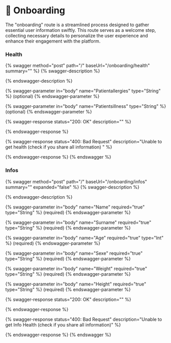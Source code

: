 # 📃 Onboarding

The "onboarding" route is a streamlined process designed to gather essential user information swiftly. This route serves as a welcome step, collecting necessary details to personalize the user experience and enhance their engagement with the platform.





### Health

{% swagger method="post" path="/" baseUrl="/onboarding/health" summary="" %}
{% swagger-description %}

{% endswagger-description %}

{% swagger-parameter in="body" name="Patientallergies" type="String" %}
(optional)
{% endswagger-parameter %}

{% swagger-parameter in="body" name="Patientsillness" type="String" %}
(optional)
{% endswagger-parameter %}

{% swagger-response status="200: OK" description="" %}

{% endswagger-response %}

{% swagger-response status="400: Bad Request" description="Unable to get health (check if you share all information) " %}

{% endswagger-response %}
{% endswagger %}

### Infos

{% swagger method="post" path="/" baseUrl="/onboarding/infos" summary="" expanded="false" %}
{% swagger-description %}

{% endswagger-description %}

{% swagger-parameter in="body" name="Name" required="true" type="String" %}
(required)
{% endswagger-parameter %}

{% swagger-parameter in="body" name="Surname" required="true" type="String" %}
(required)
{% endswagger-parameter %}

{% swagger-parameter in="body" name="Age" required="true" type="Int" %}
(required)
{% endswagger-parameter %}

{% swagger-parameter in="body" name="Sexe" required="true" type="String" %}
(required)
{% endswagger-parameter %}

{% swagger-parameter in="body" name="Weight" required="true" type="String" %}
(required)
{% endswagger-parameter %}

{% swagger-parameter in="body" name="Height" required="true" type="String" %}
(required)
{% endswagger-parameter %}

{% swagger-response status="200: OK" description="" %}

{% endswagger-response %}

{% swagger-response status="400: Bad Request" description="Unable to get Info Health (check if you share all information)" %}

{% endswagger-response %}
{% endswagger %}

